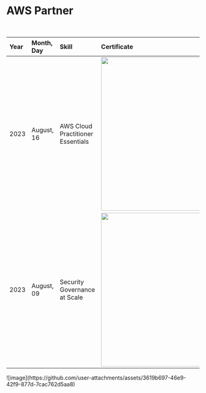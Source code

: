 <h1>AWS Partner</h1>

<br>

<div align="center">

|Year   |Month, Day         |Skill                                       | Certificate                                                  | 
|:------|:----------------- |:------------------------------------------ | :------------------------------------------------------------| 
| 2023  |August, 16         | AWS Cloud Practitioner Essentials          |<img src="https://github.com/user-attachments/assets/3619b697-46e9-42f9-877d-7cac762d5aa8" style="width:400px;"/> |
| 2023  |August, 09         | Security Governance at Scale               |<img src="https://github.com/user-attachments/assets/06925ed6-5687-4577-8647-67852ac4dcc8" style="width:400px;"/> |



</div>
![image](https://github.com/user-attachments/assets/3619b697-46e9-42f9-877d-7cac762d5aa8)
